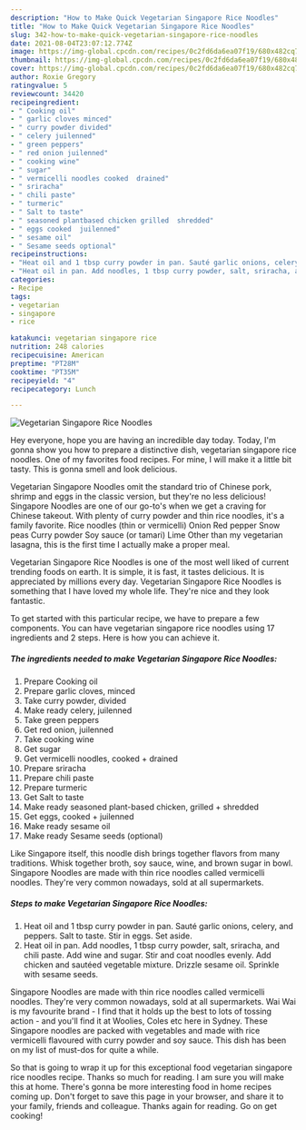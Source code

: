 ```yaml
---
description: "How to Make Quick Vegetarian Singapore Rice Noodles"
title: "How to Make Quick Vegetarian Singapore Rice Noodles"
slug: 342-how-to-make-quick-vegetarian-singapore-rice-noodles
date: 2021-08-04T23:07:12.774Z
image: https://img-global.cpcdn.com/recipes/0c2fd6da6ea07f19/680x482cq70/vegetarian-singapore-rice-noodles-recipe-main-photo.jpg
thumbnail: https://img-global.cpcdn.com/recipes/0c2fd6da6ea07f19/680x482cq70/vegetarian-singapore-rice-noodles-recipe-main-photo.jpg
cover: https://img-global.cpcdn.com/recipes/0c2fd6da6ea07f19/680x482cq70/vegetarian-singapore-rice-noodles-recipe-main-photo.jpg
author: Roxie Gregory
ratingvalue: 5
reviewcount: 34420
recipeingredient:
- " Cooking oil"
- " garlic cloves minced"
- " curry powder divided"
- " celery juilenned"
- " green peppers"
- " red onion juilenned"
- " cooking wine"
- " sugar"
- " vermicelli noodles cooked  drained"
- " sriracha"
- " chili paste"
- " turmeric"
- " Salt to taste"
- " seasoned plantbased chicken grilled  shredded"
- " eggs cooked  juilenned"
- " sesame oil"
- " Sesame seeds optional"
recipeinstructions:
- "Heat oil and 1 tbsp curry powder in pan. Sauté garlic onions, celery, and peppers. Salt to taste. Stir in eggs. Set aside."
- "Heat oil in pan. Add noodles, 1 tbsp curry powder, salt, sriracha, and chili paste. Add wine and sugar. Stir and coat noodles evenly. Add chicken and sautéed vegetable mixture. Drizzle sesame oil. Sprinkle with sesame seeds."
categories:
- Recipe
tags:
- vegetarian
- singapore
- rice

katakunci: vegetarian singapore rice 
nutrition: 248 calories
recipecuisine: American
preptime: "PT28M"
cooktime: "PT35M"
recipeyield: "4"
recipecategory: Lunch

---
```



![Vegetarian Singapore Rice Noodles](https://img-global.cpcdn.com/recipes/0c2fd6da6ea07f19/680x482cq70/vegetarian-singapore-rice-noodles-recipe-main-photo.jpg)

Hey everyone, hope you are having an incredible day today. Today, I'm gonna show you how to prepare a distinctive dish, vegetarian singapore rice noodles. One of my favorites food recipes. For mine, I will make it a little bit tasty. This is gonna smell and look delicious.

Vegetarian Singapore Noodles omit the standard trio of Chinese pork, shrimp and eggs in the classic version, but they&#39;re no less delicious! Singapore Noodles are one of our go-to&#39;s when we get a craving for Chinese takeout. With plenty of curry powder and thin rice noodles, it&#39;s a family favorite. Rice noodles (thin or vermicelli) Onion Red pepper Snow peas Curry powder Soy sauce (or tamari) Lime Other than my vegetarian lasagna, this is the first time I actually make a proper meal.

Vegetarian Singapore Rice Noodles is one of the most well liked of current trending foods on earth. It is simple, it is fast, it tastes delicious. It is appreciated by millions every day. Vegetarian Singapore Rice Noodles is something that I have loved my whole life. They're nice and they look fantastic.


To get started with this particular recipe, we have to prepare a few components. You can have vegetarian singapore rice noodles using 17 ingredients and 2 steps. Here is how you can achieve it.

<!--inarticleads1-->

##### The ingredients needed to make Vegetarian Singapore Rice Noodles:

1. Prepare  Cooking oil
1. Prepare  garlic cloves, minced
1. Take  curry powder, divided
1. Make ready  celery, juilenned
1. Take  green peppers
1. Get  red onion, juilenned
1. Take  cooking wine
1. Get  sugar
1. Get  vermicelli noodles, cooked + drained
1. Prepare  sriracha
1. Prepare  chili paste
1. Prepare  turmeric
1. Get  Salt to taste
1. Make ready  seasoned plant-based chicken, grilled + shredded
1. Get  eggs, cooked + juilenned
1. Make ready  sesame oil
1. Make ready  Sesame seeds (optional)


Like Singapore itself, this noodle dish brings together flavors from many traditions. Whisk together broth, soy sauce, wine, and brown sugar in bowl. Singapore Noodles are made with thin rice noodles called vermicelli noodles. They&#39;re very common nowadays, sold at all supermarkets. 

<!--inarticleads2-->

##### Steps to make Vegetarian Singapore Rice Noodles:

1. Heat oil and 1 tbsp curry powder in pan. Sauté garlic onions, celery, and peppers. Salt to taste. Stir in eggs. Set aside.
1. Heat oil in pan. Add noodles, 1 tbsp curry powder, salt, sriracha, and chili paste. Add wine and sugar. Stir and coat noodles evenly. Add chicken and sautéed vegetable mixture. Drizzle sesame oil. Sprinkle with sesame seeds.


Singapore Noodles are made with thin rice noodles called vermicelli noodles. They&#39;re very common nowadays, sold at all supermarkets. Wai Wai is my favourite brand - I find that it holds up the best to lots of tossing action - and you&#39;ll find it at Woolies, Coles etc here in Sydney. These Singapore noodles are packed with vegetables and made with rice vermicelli flavoured with curry powder and soy sauce. This dish has been on my list of must-dos for quite a while. 

So that is going to wrap it up for this exceptional food vegetarian singapore rice noodles recipe. Thanks so much for reading. I am sure you will make this at home. There's gonna be more interesting food in home recipes coming up. Don't forget to save this page in your browser, and share it to your family, friends and colleague. Thanks again for reading. Go on get cooking!
